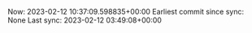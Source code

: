 Now: 2023-02-12 10:37:09.598835+00:00 Earliest commit since sync: None Last sync: 2023-02-12 03:49:08+00:00
